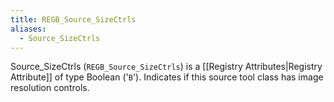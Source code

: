 ```yaml
---
title: REGB_Source_SizeCtrls
aliases:
  - Source_SizeCtrls
---
```


Source_SizeCtrls (`REGB_Source_SizeCtrls`) is a [[Registry Attributes|Registry Attribute]] of type Boolean ('`B`').
Indicates if this source tool class has image resolution controls.
